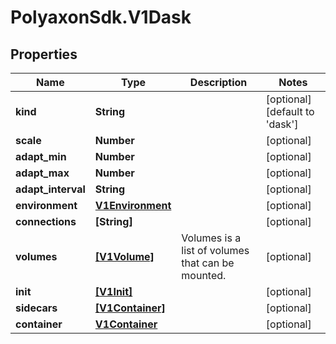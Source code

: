 # PolyaxonSdk.V1Dask

## Properties
Name | Type | Description | Notes
------------ | ------------- | ------------- | -------------
**kind** | **String** |  | [optional] [default to 'dask']
**scale** | **Number** |  | [optional] 
**adapt_min** | **Number** |  | [optional] 
**adapt_max** | **Number** |  | [optional] 
**adapt_interval** | **String** |  | [optional] 
**environment** | [**V1Environment**](V1Environment.md) |  | [optional] 
**connections** | **[String]** |  | [optional] 
**volumes** | [**[V1Volume]**](V1Volume.md) | Volumes is a list of volumes that can be mounted. | [optional] 
**init** | [**[V1Init]**](V1Init.md) |  | [optional] 
**sidecars** | [**[V1Container]**](V1Container.md) |  | [optional] 
**container** | [**V1Container**](V1Container.md) |  | [optional] 


